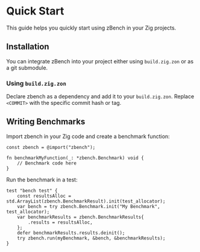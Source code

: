 # Quick Start

This guide helps you quickly start using zBench in your Zig projects.

## Installation

You can integrate zBench into your project either using `build.zig.zon` or as a git submodule.

### Using `build.zig.zon`

Declare zbench as a dependency and add it to your `build.zig.zon`. Replace `<COMMIT>` with the specific commit hash or tag.

## Writing Benchmarks

Import zbench in your Zig code and create a benchmark function:

```zig
const zbench = @import("zbench");

fn benchmarkMyFunction(_: *zbench.Benchmark) void {
    // Benchmark code here
}
```

Run the benchmark in a test:

```zig
test "bench test" {
    const resultsAlloc = std.ArrayList(zbench.BenchmarkResult).init(test_allocator);
    var bench = try zbench.Benchmark.init("My Benchmark", test_allocator);
    var benchmarkResults = zbench.BenchmarkResults{
        .results = resultsAlloc,
    };
    defer benchmarkResults.results.deinit();
    try zbench.run(myBenchmark, &bench, &benchmarkResults);
}
```


